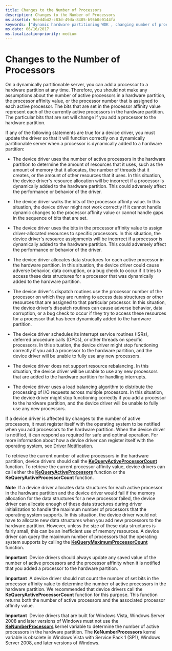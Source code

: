 ```yaml
---
title: Changes to the Number of Processors
description: Changes to the Number of Processors
ms.assetid: 9ced4b42-c83d-49da-8405-b95b0c0144fa
keywords: ["dynamic hardware partitioning WDK , changing number of processors", "hardware partitioning WDK dynamic , changing number of processors", "partitions WDK dynamic hardware , changing number of processors", "active processors WDK dynamic hardware partitioning", "processor count WDK dynamic hardware partitioning", "processor affinity WDK dynamic hardware paritioning", "per-processor data structures WDK dynamic hardware partitioning"]
ms.date: 06/16/2017
ms.localizationpriority: medium
---
```


# Changes to the Number of Processors


On a dynamically partitionable server, you can add a processor to a hardware partition at any time. Therefore, you should not make any assumptions about the number of active processors in a hardware partition, the processor affinity value, or the processor number that is assigned to each active processor. The bits that are set in the processor affinity value represent each of the currently active processors in the hardware partition. The particular bits that are set will change if you add a processor to the hardware partition.

If any of the following statements are true for a device driver, you must update the driver so that it will function correctly on a dynamically partitionable server when a processor is dynamically added to a hardware partition:

-   The device driver uses the number of active processors in the hardware partition to determine the amount of resources that it uses, such as the amount of memory that it allocates, the number of threads that it creates, or the amount of other resources that it uses. In this situation, the device driver's resource allocation will be incorrect if a processor is dynamically added to the hardware partition. This could adversely affect the performance or behavior of the driver.

-   The device driver walks the bits of the processor affinity value. In this situation, the device driver might not work correctly if it cannot handle dynamic changes to the processor affinity value or cannot handle gaps in the sequence of bits that are set.

-   The device driver uses the bits in the processor affinity value to assign driver-allocated resources to specific processors. In this situation, the device driver's resource assignments will be incorrect if a processor is dynamically added to the hardware partition. This could adversely affect the performance or behavior of the driver.

-   The device driver allocates data structures for each active processor in the hardware partition. In this situation, the device driver could cause adverse behavior, data corruption, or a bug check to occur if it tries to access these data structures for a processor that was dynamically added to the hardware partition.

-   The device driver's dispatch routines use the processor number of the processor on which they are running to access data structures or other resources that are assigned to that particular processor. In this situation, the device driver's dispatch routines can cause adverse behavior, data corruption, or a bug check to occur if they try to access these resources for a processor that has been dynamically added to the hardware partition.

-   The device driver schedules its interrupt service routines (ISRs), deferred procedure calls (DPCs), or other threads on specific processors. In this situation, the device driver might stop functioning correctly if you add a processor to the hardware partition, and the device driver will be unable to fully use any new processors.

-   The device driver does not support resource rebalancing. In this situation, the device driver will be unable to use any new processors that are added to the hardware partition for handling interrupts.

-   The device driver uses a load balancing algorithm to distribute the processing of I/O requests across multiple processors. In this situation, the device driver might stop functioning correctly if you add a processor to the hardware partition, and the device driver will be unable to fully use any new processors.

If a device driver is affected by changes to the number of active processors, it must register itself with the operating system to be notified when you add processors to the hardware partition. When the device driver is notified, it can respond as required for safe and optimal operation. For more information about how a device driver can register itself with the operating system, see [Driver Notification](driver-notification.md).

To retrieve the current number of active processors in the hardware partition, device drivers should call the [**KeQueryActiveProcessorCount**](https://msdn.microsoft.com/library/windows/hardware/ff552985) function. To retrieve the current processor affinity value, device drivers can call either the [**KeQueryActiveProcessors**](https://msdn.microsoft.com/library/windows/hardware/ff553001) function or the **KeQueryActiveProcessorCount** function.

**Note**  If a device driver allocates data structures for each active processor in the hardware partition and the device driver would fail if the memory allocation for the data structures for a new processor failed, the device driver can allocate enough of these data structures during driver initialization to handle the maximum number of processors that the operating system supports. In this situation, the device driver would not have to allocate new data structures when you add new processors to the hardware partition. However, unless the size of these data structures is fairly small, this can be an inefficient use of memory resources. A device driver can query the maximum number of processors that the operating system supports by calling the [**KeQueryMaximumProcessorCount**](https://msdn.microsoft.com/library/windows/hardware/ff553042) function.

 

**Important**  Device drivers should always update any saved value of the number of active processors and the processor affinity when it is notified that you added a processor to the hardware partition.

 

**Important**  A device driver should not count the number of set bits in the processor affinity value to determine the number of active processors in the hardware partition. We recommended that device drivers call the **KeQueryActiveProcessorCount** function for this purpose. This function returns both the number of active processors and the associated processor affinity value.

 

**Important**  Device drivers that are built for Windows Vista, Windows Server 2008 and later versions of Windows must not use the [**KeNumberProcessors**](https://msdn.microsoft.com/library/windows/hardware/ff552975) kernel variable to determine the number of active processors in the hardware partition. The **KeNumberProcessors** kernel variable is obsolete in Windows Vista with Service Pack 1 (SP1), Windows Server 2008, and later versions of Windows.

 

 

 




